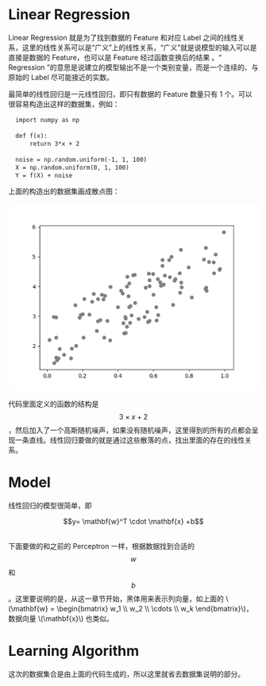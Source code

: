 # Linear Regression

Linear Regression 就是为了找到数据的 Feature 和对应 Label 之间的线性关系，这里的线性关系可以是“广义”上的线性关系，“广义”就是说模型的输入可以是直接是数据的 Feature，也可以是 Feature 经过函数变换后的结果
。“ Regression ”的意思是说建立的模型输出不是一个类别变量，而是一个连续的、与原始的 Label 尽可能接近的实数。

最简单的线性回归是一元线性回归，即只有数据的 Feature 数量只有 1 个。可以很容易构造出这样的数据集，例如：

      import numpy as np

      def f(x):
          return 3*x + 2

      noise = np.random.uniform(-1, 1, 100)
      X = np.random.uniform(0, 1, 100)
      Y = f(X) + noise

上面的构造出的数据集画成散点图：

![f3.0.png](assets/f3.0.png)

代码里面定义的函数的结构是 $$ 3 \times x + 2 $$，然后加入了一个高斯随机噪声，如果没有随机噪声，这里得到的所有的点都会呈现一条直线。线性回归要做的就是通过这些散落的点，找出里面的存在的线性关系。

# Model

线性回归的模型很简单，即

<center>$$y= \mathbf{w}^T \cdot \mathbf{x} +b$$</center></br>

下面要做的和之前的 Perceptron 一样，根据数据找到合适的 $$w$$ 和 $$b$$。这里要说明的是，从这一章节开始，黑体用来表示列向量，如上面的 \\(\mathbf{w} = \begin{bmatrix} w_1 \\\ w_2 \\\ \cdots \\\ w_k \end{bmatrix}\\)，
数据向量 \\(\mathbf{x}\\) 也类似。

# Learning Algorithm
这次的数据集合是由上面的代码生成的，所以这里就省去数据集说明的部分。
